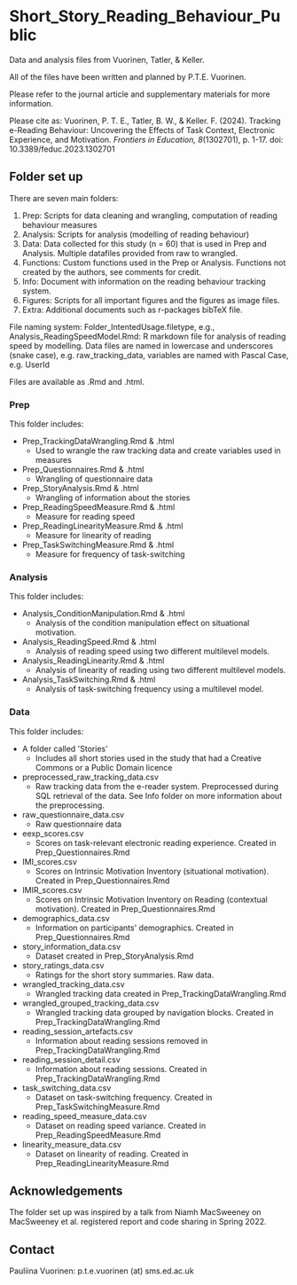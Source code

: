 # Short_Story_Reading_Behaviour_Public

Data and analysis files from Vuorinen, Tatler, & Keller.

All of the files have been written and planned by P.T.E. Vuorinen.

Please refer to the journal article and supplementary materials for more information.

Please cite as:
Vuorinen, P. T. E., Tatler, B. W.,  & Keller. F. (2024). Tracking e-Reading Behaviour: Uncovering the Effects of Task Context, Electronic Experience, and Motivation. *Frontiers in Education, 8*(1302701), p. 1-17. doi: 10.3389/feduc.2023.1302701

## Folder set up

There are seven main folders:
1. Prep: Scripts for data cleaning and wrangling, computation of reading behaviour measures
2. Analysis: Scripts for analysis (modelling of reading behaviour)
3. Data: Data collected for this study (n = 60) that is used in Prep and Analysis. Multiple datafiles provided from raw to wrangled.
4. Functions: Custom functions used in the Prep or Analysis. Functions not created by the authors, see comments for credit.
5. Info: Document with information on the reading behaviour tracking system.
6. Figures: Scripts for all important figures and the figures as image files.
7. Extra: Additional documents such as r-packages bibTeX file.

File naming system: Folder_IntentedUsage.filetype, e.g., Analysis_ReadingSpeedModel.Rmd: R markdown file for analysis of reading speed by modelling.
Data files are named in lowercase and underscores (snake case), e.g. raw_tracking_data, variables are named with Pascal Case, e.g. UserId

Files are available as .Rmd and .html.

### Prep

This folder includes:
* Prep_TrackingDataWrangling.Rmd & .html
    * Used to wrangle the raw tracking data and create variables used in measures
* Prep_Questionnaires.Rmd & .html
    * Wrangling of questionnaire data
* Prep_StoryAnalysis.Rmd & .html
    * Wrangling of information about the stories
* Prep_ReadingSpeedMeasure.Rmd & .html
    * Measure for reading speed
* Prep_ReadingLinearityMeasure.Rmd & .html
    * Measure for linearity of reading
* Prep_TaskSwitchingMeasure.Rmd & .html
    * Measure for frequency of task-switching

### Analysis

This folder includes:
* Analysis_ConditionManipulation.Rmd & .html
    * Analysis of the condition manipulation effect on situational motivation.
* Analysis_ReadingSpeed.Rmd & .html
    * Analysis of reading speed using two different multilevel models.
* Analysis_ReadingLinearity.Rmd & .html
    * Analysis of linearity of reading using two different multilevel models.
* Analysis_TaskSwitching.Rmd & .html
    * Analysis of task-switching frequency using a multilevel model.

### Data

This folder includes:
* A folder called 'Stories'
    * Includes all short stories used in the study that had a Creative Commons or a Public Domain licence
* preprocessed_raw_tracking_data.csv
    * Raw tracking data from the e-reader system. Preprocessed during SQL retrieval of the data. See Info folder on more information about the preprocessing.
* raw_questionnaire_data.csv
    * Raw questionnaire data
* eexp_scores.csv
    * Scores on task-relevant electronic reading experience. Created in Prep_Questionnaires.Rmd
* IMI_scores.csv
    * Scores on Intrinsic Motivation Inventory (situational motivation). Created in Prep_Questionnaires.Rmd
* IMIR_scores.csv
    * Scores on Intrinsic Motivation Inventory on Reading (contextual motivation). Created in Prep_Questionnaires.Rmd
* demographics_data.csv
    * Information on participants' demographics. Created in Prep_Questionnaires.Rmd
* story_information_data.csv
    * Dataset created in Prep_StoryAnalysis.Rmd
* story_ratings_data.csv
    * Ratings for the short story summaries. Raw data.
* wrangled_tracking_data.csv
    * Wrangled tracking data created in Prep_TrackingDataWrangling.Rmd
* wrangled_grouped_tracking_data.csv
    * Wrangled tracking data grouped by navigation blocks. Created in Prep_TrackingDataWrangling.Rmd
* reading_session_artefacts.csv
    * Information about reading sessions removed in Prep_TrackingDataWrangling.Rmd
* reading_session_detail.csv
    * Information about reading sessions. Created in Prep_TrackingDataWrangling.Rmd
* task_switching_data.csv
    * Dataset on task-switching frequency. Created in Prep_TaskSwitchingMeasure.Rmd
* reading_speed_measure_data.csv
    * Dataset on reading speed variance. Created in Prep_ReadingSpeedMeasure.Rmd
* linearity_measure_data.csv
    * Dataset on linearity of reading. Created in Prep_ReadingLinearityMeasure.Rmd

## Acknowledgements

The folder set up was inspired by a talk from Niamh MacSweeney on MacSweeney et al. registered report and code sharing in Spring 2022.

## Contact

Pauliina Vuorinen: p.t.e.vuorinen (at) sms.ed.ac.uk
